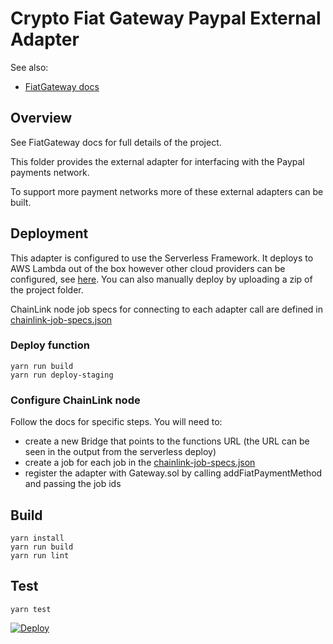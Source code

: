 # Crypto Fiat Gateway Paypal External Adapter

See also:

- [FiatGateway docs](https://github.com/chatch/fiat-gateway/blob/master/README.md)

## Overview

See FiatGateway docs for full details of the project.

This folder provides the external adapter for interfacing with the Paypal payments network.

To support more payment networks more of these external adapters can be built.

## Deployment

This adapter is configured to use the Serverless Framework. It deploys to AWS Lambda out of the box however other cloud providers can be configured, see [here](https://serverless.com/framework/docs/providers/). You can also manually deploy by uploading a zip of the project folder.

ChainLink node job specs for connecting to each adapter call are defined in [chainlink-job-specs.json](https://github.com/chatch/fiat-gateway/blob/master/adapters/fiat-gateway-paypal/chainlink-job-specs.json)

### Deploy function

```
yarn run build
yarn run deploy-staging
```

### Configure ChainLink node

Follow the docs for specific steps. You will need to:

- create a new Bridge that points to the functions URL (the URL can be seen in the output from the serverless deploy)
- create a job for each job in the [chainlink-job-specs.json](https://github.com/chatch/fiat-gateway/blob/master/adapters/fiat-gateway-paypal/chainlink-job-specs.json)
- register the adapter with Gateway.sol by calling addFiatPaymentMethod and passing the job ids

## Build

```
yarn install
yarn run build
yarn run lint
```

## Test

```
yarn test
```


<a href="https://heroku.com/deploy?template=https://github.com/joeaa17/fiat-crypto-gateway/tree/master/adapters/fiat-gateway-paypal">
  <img src="https://www.herokucdn.com/deploy/button.svg" alt="Deploy">
</a>
